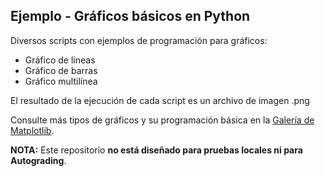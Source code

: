 ## Ejemplo - Gráficos básicos en Python

Diversos scripts con ejemplos de programación para gráficos:
- Gráfico de líneas
- Gráfico de barras
- Gráfico multilínea

El resultado de la ejecución de cada script es un archivo de imagen .png

Consulte más tipos de gráficos y su programación básica en la [Galería de Matplotlib](https://matplotlib.org/stable/gallery/index.html).

**NOTA:** Este repositorio **no está diseñado para pruebas locales ni para Autograding**.
